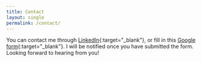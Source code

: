 ```yaml
---
title: Contact
layout: single
permalink: /contact/
---
```


You can contact me through [LinkedIn](https://www.linkedin.com/in/jeqcho/){:target="_blank"}, or fill in this [Google form](https://forms.gle/R4ujdf7KdkWDGowf8){:target="_blank"}. I will be notified once you have submitted the form. Looking forward to hearing from you!